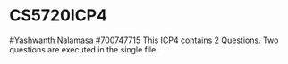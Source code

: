 # CS5720ICP4
#Yashwanth Nalamasa
#700747715
This ICP4 contains 2 Questions. Two questions are executed in the single file.
